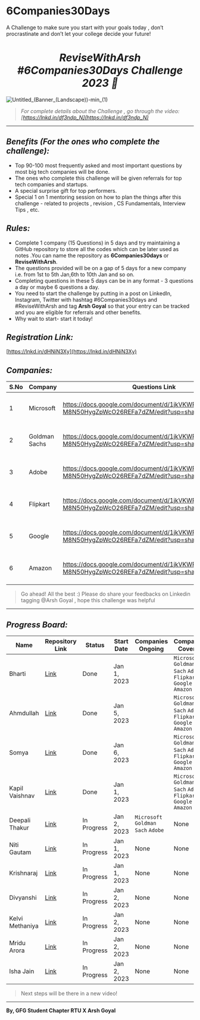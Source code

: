 # 6Companies30Days

A Challenge to make sure you start with your goals today , don’t procrastinate and don’t let your college decide your future!

_<h1 align="center"> ReviseWithArsh #6Companies30Days Challenge 2023 🚀</h1>_

![Untitled_(Banner_(Landscape))-min_(1)](https://user-images.githubusercontent.com/111368327/215500621-eb89221e-707b-42da-95c5-04d1f23c34ce.png)

> *For complete details about the Challenge , go through the video: [https://lnkd.in/df3ndp_N](https://lnkd.in/df3ndp_N)*

***

## _Benefits (For the ones who complete the challenge):_
- Top 90-100 most frequently asked and most important questions by most big tech companies will be done.
- The ones who complete this challenge will be given referrals for top tech companies and startups.
- A special surprise gift for top performers.
- Special 1 on 1 mentoring session on how to plan the things after this challenge - related to projects , revision , CS Fundamentals, Interview Tips , etc.

## _Rules:_
- Complete 1 company (15 Questions) in 5 days and try maintaining a GitHub repository to store all the codes which can be later used as notes .You can name the repository as **6Companies30days** or **ReviseWithArsh**.
- The questions provided will be on a gap of 5 days for a new company i.e. from 1st to 5th Jan,6th to 10th Jan and so on.
- Completing questions in these 5 days can be in any format - 3 questions a day or maybe 6 questions a day.
- You need to start the challenge by putting in a post on LinkedIn, Instagram, Twitter with hashtag #6Companies30days and #ReviseWithArsh and tag **Arsh Goyal** so that your entry can be tracked and you are eligible for referrals and other benefits.
- Why wait to start- start it today!

## _Registration Link:_
[https://lnkd.in/dHNiN3Xy](https://lnkd.in/dHNiN3Xy)

## _Companies:_
| S.No | Company | Questions Link | Date | Status |
| ---- | ------- | -------------- | ---- | ------ |
| 1    | Microsoft | https://docs.google.com/document/d/1jkVKWPcOAE2Xjt7GFLV-M8N50HygZpWcO26REFa7dZM/edit?usp=sharing | 1 Jan - 5 Jan | Completed | 
| 2    | Goldman Sachs | https://docs.google.com/document/d/1jkVKWPcOAE2Xjt7GFLV-M8N50HygZpWcO26REFa7dZM/edit?usp=sharing | 6 Jan - 10 Jan | Completed | 
| 3    | Adobe | https://docs.google.com/document/d/1jkVKWPcOAE2Xjt7GFLV-M8N50HygZpWcO26REFa7dZM/edit?usp=sharing | 11 Jan - 15 Jan | Completed | 
| 4    | Flipkart | https://docs.google.com/document/d/1jkVKWPcOAE2Xjt7GFLV-M8N50HygZpWcO26REFa7dZM/edit?usp=sharing | 16 Jan - 20 Jan | Completed | 
| 5    | Google | https://docs.google.com/document/d/1jkVKWPcOAE2Xjt7GFLV-M8N50HygZpWcO26REFa7dZM/edit?usp=sharing | 21 Jan - 25 Jan | Completed | 
| 6    | Amazon | https://docs.google.com/document/d/1jkVKWPcOAE2Xjt7GFLV-M8N50HygZpWcO26REFa7dZM/edit?usp=sharing | 26 Jan - 30 Jan | Running | 

> Go ahead! All the best :) Please do share your feedbacks on Linkedin tagging @Arsh Goyal , hope this challenge was helpful

***

## _Progress Board:_
| Name | Repository Link | Status | Start Date | Companies Ongoing | Companies Covered |
| ---- | --------------- | ------ | ---------- | ----------------- | ----------------- |
| Bharti | [Link](https://github.com/bhartik021/6Companies30Days) | Done | Jan 1, 2023 |  | `Microsoft` `Goldman Sach` `Adobe` `Flipkart` `Google` `Amazon` |
| Ahmdullah | [Link](https://github.com/Ahmdhadi2004/-6Companies30Days) | Done | Jan 5, 2023 |  | `Microsoft` `Goldman Sach` `Adobe` `Flipkart` `Google` `Amazon` |
| Somya | [Link](https://github.com/Somya2010/-6companies30days) | Done | Jan 6, 2023 |  | `Microsoft` `Goldman Sach` `Adobe` `Flipkart` `Google` `Amazon` |
| Kapil Vaishnav | [Link](https://github.com/kapil5849/6Companies30Days) | Done | Jan 1, 2023 |  | `Microsoft` `Goldman Sach` `Adobe` `Flipkart` `Google` `Amazon` |
| Deepali Thakur | [Link](https://github.com/deepalithakur17/-6companies30days) | In Progress | Jan 2, 2023 | `Microsoft` `Goldman Sach` `Adobe` | None |
| Niti Gautam | [Link](https://github.com/Niti1605/-6companies30days-RevisewithArsh) | In Progress | Jan 1, 2023 | None | None |
| Krishnaraj | [Link](https://github.com/Krishnaraj-shankar/6Companies30Days) | In Progress | Jan 1, 2023 | None | None |
| Divyanshi | [Link](https://github.com/Divyanshi39/6-companies-30-days-challenge-2023) | In Progress | Jan 2, 2023 | None | None |
| Kelvi Methaniya | [Link](https://github.com/KelviMethaniya/kelvi) | In Progress | Jan 2, 2023 | None | None |
| Mridu Arora | [Link](https://github.com/Mridu03/6Companies30Days) | In Progress | Jan 2, 2023 | None | None |
| Isha Jain | [Link](https://github.com/Isha72/-ReviseWithArsh) | In Progress | Jan 2, 2023 | None | None |

> Next steps will be there in a new video!

***

**By,  GFG Student Chapter RTU  X  Arsh Goyal**
